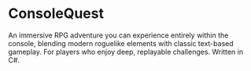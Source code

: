 # ConsoleQuest
 An immersive RPG adventure you can experience entirely within the console, blending modern roguelike elements with classic text-based gameplay. For players who enjoy deep, replayable challenges. Written in C#.
